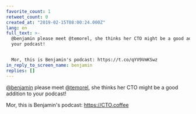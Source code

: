 ```yaml
---
favorite_count: 1
retweet_count: 0
created_at: "2019-02-15T08:00:24.000Z"
lang: en
full_text: >-
  @benjamin please meet @temorel, she thinks her CTO might be a good addition to
  your podcast!


  Mor, this is Benjamin's podcast: https://t.co/qYV9VmKSwz
in_reply_to_screen_name: benjamin
replies: []
---
```


[@benjamin](https://twitter.com/benjamin) please meet
[@temorel](https://twitter.com/temorel), she thinks her CTO might be a good
addition to your podcast!

Mor, this is Benjamin's podcast: <https://CTO.coffee>
